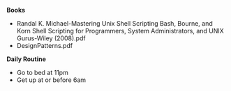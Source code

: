 **Books**
  - Randal K. Michael-Mastering Unix Shell Scripting Bash, Bourne, and Korn Shell Scripting for Programmers, System Administrators, and UNIX Gurus-Wiley (2008).pdf
  - DesignPatterns.pdf

**Daily Routine**
  - Go to bed at 11pm
  - Get up at or before 6am
